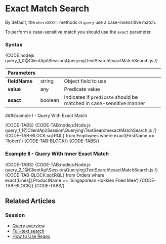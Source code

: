 # Exact Match Search

By default, the `whereXXX()` methods in `query` use a case-insensitive match.

To perform a case-sensitive match you should use the `exact` parameter.

### Syntax

{CODE:nodejs query_1_0@ClientApi\Session\Querying\TextSearch\exactMatchSearch.js /}

| Parameters | | |
| ------------- | ------------- | ----- |
| **fieldName** | string | Object field to use |
| **value** | any | Predicate value |
| **exact** | boolean | Indicates if `predicate` should be matched in case-sensitive manner |

###Example I - Query With Exact Match

{CODE-TABS}
{CODE-TAB:nodejs:Node.js query_1_1@ClientApi\Session\Querying\TextSearch\exactMatchSearch.js /}
{CODE-TAB-BLOCK:sql:RQL}
from Employees where exact(FirstName == 'Robert')
{CODE-TAB-BLOCK/}
{CODE-TABS/}

### Example II - Query With Inner Exact Match

{CODE-TABS}
{CODE-TAB:nodejs:Node.js query_2_1@ClientApi\Session\Querying\TextSearch\exactMatchSearch.js /}
{CODE-TAB-BLOCK:sql:RQL}
from Orders 
where exact(Lines[].ProductName == 'Singaporean Hokkien Fried Mee')
{CODE-TAB-BLOCK/}
{CODE-TABS/}

## Related Articles

### Session

- [Query overview](../../../../client-api/session/querying/how-to-query)
- [Full-text search](../../../../client-api/session/querying/text-search/full-text-search)
- [How to Use Regex](../../../../client-api/session/querying/how-to-use-regex)
